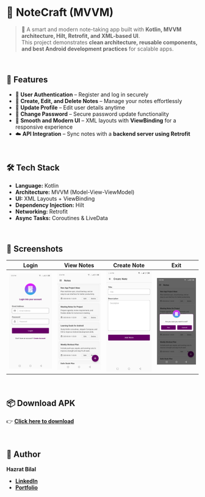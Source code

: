 # 📒 NoteCraft (MVVM)
> 📝 A smart and modern note-taking app built with **Kotlin, MVVM architecture, Hilt, Retrofit, and XML-based UI**.  
> This project demonstrates **clean architecture, reusable components, and best Android development practices** for scalable apps.  

<br>

## 🚀 Features
- 🔐 **User Authentication** – Register and log in securely  
- 📝 **Create, Edit, and Delete Notes** – Manage your notes effortlessly  
- 🔄 **Update Profile** – Edit user details anytime  
- 🔑 **Change Password** – Secure password update functionality  
- 🎨 **Smooth and Modern UI** – XML layouts with **ViewBinding** for a responsive experience  
- ☁️ **API Integration** – Sync notes with a **backend server using Retrofit** 

<br>

## 🛠 Tech Stack
- **Language:** Kotlin  
- **Architecture:** MVVM (Model-View-ViewModel)  
- **UI:** XML Layouts + ViewBinding  
- **Dependency Injection:** Hilt  
- **Networking:** Retrofit  
- **Async Tasks:** Coroutines & LiveData  

<br>

## 📱 Screenshots
| Login | View Notes | Create Note | Exit |
|-------|------------|-------------|------|
| ![Login](screenshots/login.jpg) | ![View Notes](screenshots/view-notes.jpg) | ![Create Note](screenshots/create-note.jpg) | ![Exit](screenshots/exit.jpg) |

<br>

## 📦 Download APK
👉 [**Click here to download**](https://github.com/its-hazratbilal/notecraft-mvvm/releases/download/v1.0.1/NoteCraft-v1.0.1.apk)

<br>

## 🧑 Author
**Hazrat Bilal**  
- [**LinkedIn**](https://linkedin.com/in/hazrat-bilal-24672817a/)  
- [**Portfolio**](https://hazratbilal.com/)
